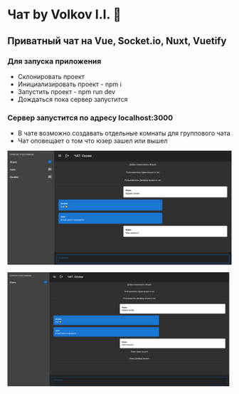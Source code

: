 # Чат by Volkov I.I.  📨
## Приватный чат на Vue, Socket.io, Nuxt, Vuetify

### Для запуска приложения

- Склонировать проект
- Инициализировать проект - npm i
- Запустить проект - npm run dev
- Дождаться пока сервер запустится

### Сервер запустится по адресу localhost:3000

- В чате возможно создавать отдельные комнаты для группового чата
- Чат оповещает о том что юзер зашел или вышел

![screenshot](chat-page-1.png)

![screenshot](chat-page-2.png)
